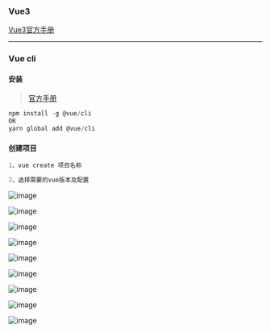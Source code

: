 ### Vue3
[Vue3官方手册](https://v3.cn.vuejs.org)
***

### Vue cli
#### 安装
> [官方手册](https://cli.vuejs.org/zh/guide/installation.html)
```dart
npm install -g @vue/cli
OR
yarn global add @vue/cli
```

#### 创建项目
```dart
1、vue create 项目名称

2、选择需要的vue版本及配置
```
![image](https://user-images.githubusercontent.com/24580889/130167111-eb310ce9-387b-49e8-914e-3c8bd695c875.png)

![image](https://user-images.githubusercontent.com/24580889/130167224-a2cb9bd2-7d1d-4fc9-b441-178ada7213f1.png)

![image](https://user-images.githubusercontent.com/24580889/130167320-de21a3d6-8028-4f4e-8528-2149fd78272f.png)

![image](https://user-images.githubusercontent.com/24580889/130167346-fb73fc29-41f4-4ead-8c89-deb70b0fe3f3.png)

![image](https://user-images.githubusercontent.com/24580889/130167407-0b88a443-ef0d-4512-ba8f-9a6f1dec7d33.png)

![image](https://user-images.githubusercontent.com/24580889/130167503-90d0d66e-8380-4a57-bcee-377ea6c5f7a0.png)

![image](https://user-images.githubusercontent.com/24580889/130167560-9f409fd1-408a-4f19-ac43-74456045f33d.png)

![image](https://user-images.githubusercontent.com/24580889/130167585-4cd6cb5f-ef0f-4056-a628-70c4aefb6677.png)

![image](https://user-images.githubusercontent.com/24580889/130167697-caf8038a-6a98-451f-9204-d2c55e2db077.png)

